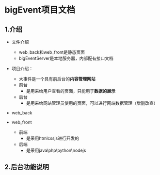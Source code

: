 # bigEvent项目文档

## 1.介绍

* 文件介绍

  * web_back和web_front是静态页面
  * bigEventServer是本地服务器，内部配有接口文档

* 项目介绍：

  * 大事件是一个具有前后台的**内容管理网站**
  * 前台
    * 是用来给用户查看的页面，只能用于**数据的展示** 
  * 后台
    * 是用来给网站管理员使用的页面，可以进行网站数据管理（增删改查）


* web_back
* web_front
    * 前端
      * 是采用htmlcssjs进行开发的
    * 后端
      * 是采用java\php\python\nodejs

## 2.后台功能说明

 